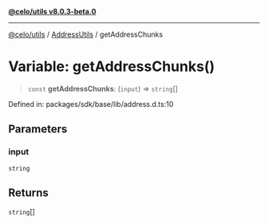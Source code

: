 [**@celo/utils v8.0.3-beta.0**](../../../../README.md)

***

[@celo/utils](../../../../README.md) / [AddressUtils](../README.md) / getAddressChunks

# Variable: getAddressChunks()

> `const` **getAddressChunks**: (`input`) => `string`[]

Defined in: packages/sdk/base/lib/address.d.ts:10

## Parameters

### input

`string`

## Returns

`string`[]
